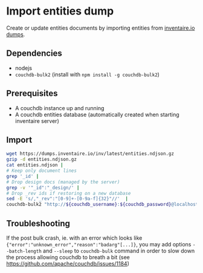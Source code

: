 # Import entities dump

Create or update entities documents by importing entities from [inventaire.io dumps](https://dumps.inventaire.io).

## Dependencies
* nodejs
* `couchdb-bulk2` (install with `npm install -g couchdb-bulk2`)

## Prerequisites

* A couchdb instance up and running
* A couchdb entities database (automatically created when starting inventaire server)

## Import

```sh
wget https://dumps.inventaire.io/inv/latest/entities.ndjson.gz
gzip -d entities.ndjson.gz
cat entities.ndjson |
# Keep only document lines
grep '_id' |
# Drop design docs (managed by the server)
grep -v '"_id":"_design/' |
# Drop _rev ids if restoring on a new database
sed -E 's/,"_rev":"[0-9]+-[0-9a-f]{32}"//'  |
couchdb-bulk2 "http://${couchdb_username}:${couchdb_password}@localhost:5984/entities" > "entities_upload.success" 2> "entities_upload.errors"
```

## Troubleshooting

If the post bulk crash, ie. with an error which looks like `{"error":"unknown_error","reason":"badarg"[...]}`, you may add options `--batch-length` and `--sleep` to `couchdb-bulk` command in order to slow down the process allowing couchdb to breath a bit (see https://github.com/apache/couchdb/issues/1184)
